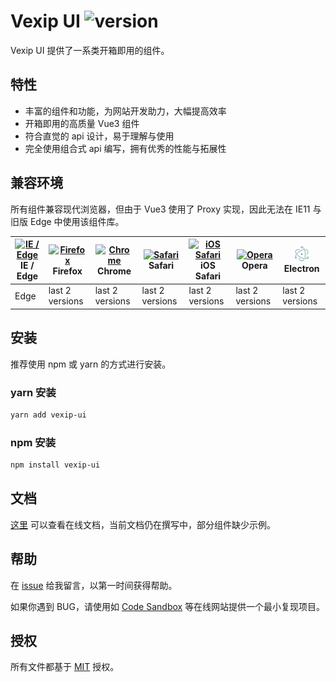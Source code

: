 # Vexip UI ![version](https://img.shields.io/github/package-json/v/qmhc/vexip-ui)

Vexip UI 提供了一系类开箱即用的组件。

## 特性

- 丰富的组件和功能，为网站开发助力，大幅提高效率
- 开箱即用的高质量 Vue3 组件
- 符合直觉的 api 设计，易于理解与使用
- 完全使用组合式 api 编写，拥有优秀的性能与拓展性

## 兼容环境

所有组件兼容现代浏览器，但由于 Vue3 使用了 Proxy 实现，因此无法在 IE11 与旧版 Edge 中使用该组件库。

| [<img src="https://raw.githubusercontent.com/alrra/browser-logos/master/src/edge/edge_48x48.png" alt="IE / Edge" width="24px" height="24px" />](http://godban.github.io/browsers-support-badges/)<br/>IE / Edge | [<img src="https://raw.githubusercontent.com/alrra/browser-logos/master/src/firefox/firefox_48x48.png" alt="Firefox" width="24px" height="24px" />](http://godban.github.io/browsers-support-badges/)<br/>Firefox | [<img src="https://raw.githubusercontent.com/alrra/browser-logos/master/src/chrome/chrome_48x48.png" alt="Chrome" width="24px" height="24px" />](http://godban.github.io/browsers-support-badges/)<br/>Chrome | [<img src="https://raw.githubusercontent.com/alrra/browser-logos/master/src/safari/safari_48x48.png" alt="Safari" width="24px" height="24px" />](http://godban.github.io/browsers-support-badges/)<br/>Safari | [<img src="https://raw.githubusercontent.com/alrra/browser-logos/master/src/safari-ios/safari-ios_48x48.png" alt="iOS Safari" width="24px" height="24px" />](http://godban.github.io/browsers-support-badges/)<br/>iOS Safari | [<img src="https://raw.githubusercontent.com/alrra/browser-logos/master/src/opera/opera_48x48.png" alt="Opera" width="24px" height="24px" />](http://godban.github.io/browsers-support-badges/)<br/>Opera | [<img src="https://raw.githubusercontent.com/alrra/browser-logos/master/src/electron/electron_48x48.png" alt="Electron" width="24px" height="24px" />](http://godban.github.io/browsers-support-badges/)<br/>Electron |
| --------------------------------------------------------------------------------------------------------------------------------------------------------------------------------------------------------------- | ----------------------------------------------------------------------------------------------------------------------------------------------------------------------------------------------------------------- | ------------------------------------------------------------------------------------------------------------------------------------------------------------------------------------------------------------- | ------------------------------------------------------------------------------------------------------------------------------------------------------------------------------------------------------------- | ----------------------------------------------------------------------------------------------------------------------------------------------------------------------------------------------------------------------------- | --------------------------------------------------------------------------------------------------------------------------------------------------------------------------------------------------------- | --------------------------------------------------------------------------------------------------------------------------------------------------------------------------------------------------------------------- |
| Edge                                                                                                                                                                                                            | last 2 versions                                                                                                                                                                                                   | last 2 versions                                                                                                                                                                                               | last 2 versions                                                                                                                                                                                               | last 2 versions                                                                                                                                                                                                               | last 2 versions                                                                                                                                                                                           | last 2 versions                                                                                                                                                                                                       |

## 安装

推荐使用 npm 或 yarn 的方式进行安装。

### yarn 安装

```bash
yarn add vexip-ui
```

### npm 安装

```bash
npm install vexip-ui
```

## 文档

[这里](//www.vexipui.com) 可以查看在线文档，当前文档仍在撰写中，部分组件缺少示例。

## 帮助

在 [issue](//github.com/qmhc/vexip-ui/issues) 给我留言，以第一时间获得帮助。

如果你遇到 BUG，请使用如 [Code Sandbox](//codesandbox.io/) 等在线网站提供一个最小复现项目。

## 授权

所有文件都基于 [MIT](./LICENSE) 授权。
